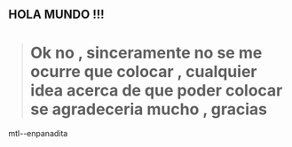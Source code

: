 ## HOLA MUNDO !!!
># Ok no , sinceramente no se me ocurre que colocar , cualquier idea acerca de que poder colocar se agradeceria mucho , gracias 

mtl--enpanadita

<!--
**Mayckol56/Mayckol56** is a ✨ _special_ ✨ repository because its `README.md` (this file) appears on your GitHub profile.

Here are some ideas to get you started:

- 🔭 I’m currently working on ...
- 🌱 I’m currently learning ...
- 👯 I’m looking to collaborate on ...
- 🤔 I’m looking for help with ...
- 💬 Ask me about ...
- 📫 How to reach me: ...
- 😄 Pronouns: ...
- ⚡ Fun fact: ...
-->
